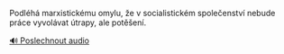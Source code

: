 
Podléhá marxistickému omylu, že v socialistickém společenství nebude práce vyvolávat útrapy, ale potěšení.

[🔊 Poslechnout audio](/data/7-paragraphs/audio/chapter_105/para_003-Podlh-marxistickmu-omylu-e-v-socialistickm-s.mp3)
